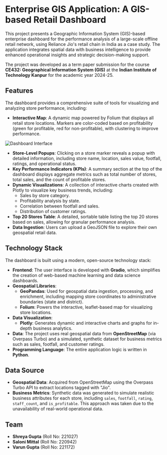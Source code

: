 # Enterprise GIS Application: A GIS-based Retail Dashboard

This project presents a Geographic Information System (GIS)-based enterprise dashboard for the performance analysis of a large-scale offline retail network, using Reliance Jio's retail chain in India as a case study. The application integrates spatial data with business intelligence to provide enhanced operational insights and strategic decision-making support.

The project was developed as a term paper submission for the course **CE432: Geographical Information System (GIS)** at the **Indian Institute of Technology Kanpur** for the academic year 2024-25.

## Features

The dashboard provides a comprehensive suite of tools for visualizing and analyzing store performance, including:

* **Interactive Map**: A dynamic map powered by Folium that displays all retail store locations. Markers are color-coded based on profitability (green for profitable, red for non-profitable), with clustering to improve performance.

![Dashboard Interface](image/one)  

* **Store-Level Popups**: Clicking on a store marker reveals a popup with detailed information, including store name, location, sales value, footfall, ratings, and operational status.
* **Key Performance Indicators (KPIs)**: A summary section at the top of the dashboard displays aggregate metrics such as total number of stores, total sales, and the count of profitable stores.
* **Dynamic Visualizations**: A collection of interactive charts created with Plotly to visualize key business trends, including:
    * Sales by store category.
    * Profitability analysis by state.
    * Correlation between footfall and sales.
    * Distribution of customer ratings.
* **Top 20 Stores Table**: A detailed, sortable table listing the top 20 stores based on sales, allowing for granular performance analysis.
* **Data Ingestion**: Users can upload a GeoJSON file to explore their own geospatial retail data.

## Technology Stack

The dashboard is built using a modern, open-source technology stack:

* **Frontend**: The user interface is developed with **Gradio**, which simplifies the creation of web-based machine learning and data science dashboards.
* **Geospatial Libraries**:
    * **GeoPandas**: Used for geospatial data ingestion, processing, and enrichment, including mapping store coordinates to administrative boundaries (state and district).
    * **Folium**: Powers the interactive, leaflet-based map for visualizing store locations.
* **Data Visualization**:
    * **Plotly**: Generates dynamic and interactive charts and graphs for in-depth business analytics.
* **Data**: The project uses real geospatial data from **OpenStreetMap** (via Overpass Turbo) and a simulated, synthetic dataset for business metrics such as sales, footfall, and customer ratings.
* **Programming Language**: The entire application logic is written in **Python**.

## Data Source

* **Geospatial Data**: Acquired from OpenStreetMap using the Overpass Turbo API to extract locations tagged with "Jio".
* **Business Metrics**: Synthetic data was generated to simulate realistic business attributes for each store, including `sales`, `footfall`, `rating`, `staff_count`, and `is_profitable`. This approach was taken due to the unavailability of real-world operational data.

## Team

* **Shreya Gupta** (Roll No: 221027)
* **Saloni Mittal** (Roll No: 220942)
* **Varun Gupta** (Roll No: 221172)
